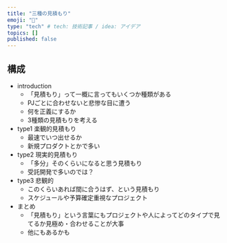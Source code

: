 ```yaml
---
title: "三種の見積もり"
emoji: "🔢"
type: "tech" # tech: 技術記事 / idea: アイデア
topics: []
published: false
---
```



## 構成
- introduction
    - 「見積もり」って一概に言ってもいくつか種類がある
    - PJごとに合わせないと悲惨な目に遭う
    - 何を正義にするか
    - 3種類の見積もりを考える
- type1 楽観的見積もり
    - 最速でいつ出せるか
    - 新規プロダクトとかで多い
- type2 現実的見積もり
    - 「多分」そのくらいになると思う見積もり
    - 受託開発で多いのでは？
- type3 悲観的
    - このくらいあれば間に合うはず、という見積もり
    - スケジュールや予算確定重視なプロジェクト
- まとめ
    - 「見積もり」という言葉にもプロジェクトや人によってどのタイプで見てるか見極め・合わせることが大事
    - 他にもあるかも
